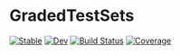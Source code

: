 # GradedTestSets

[![Stable](https://img.shields.io/badge/docs-stable-blue.svg)](https://adrhill.github.io/GradedTestSets.jl/stable/)
[![Dev](https://img.shields.io/badge/docs-dev-blue.svg)](https://adrhill.github.io/GradedTestSets.jl/dev/)
[![Build Status](https://github.com/adrhill/GradedTestSets.jl/actions/workflows/CI.yml/badge.svg?branch=main)](https://github.com/adrhill/GradedTestSets.jl/actions/workflows/CI.yml?query=branch%3Amain)
[![Coverage](https://codecov.io/gh/adrhill/GradedTestSets.jl/branch/main/graph/badge.svg)](https://codecov.io/gh/adrhill/GradedTestSets.jl)
